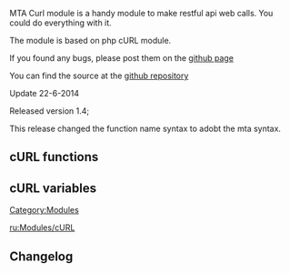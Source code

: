 MTA Curl module is a handy module to make restful api web calls. You could do everything with it.

The module is based on php cURL module.

If you found any bugs, please post them on the [github page](/docs/https://github.com/mrdejong/mta_curl/issues.md "wikilink")

You can find the source at the [github repository](/docs/https://github.com/mrdejong/mta_curl.md "wikilink")

Update 22-6-2014

Released version 1.4;

This release changed the function name syntax to adobt the mta syntax.

cURL functions
--------------

cURL variables
--------------

[Category:Modules](/docs/Category:Modules.md "wikilink")

[ru:Modules/cURL](/docs/ru:Modules/cURL.md "wikilink")

Changelog
---------

